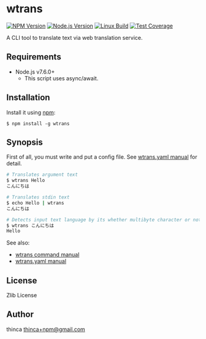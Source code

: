 wtrans
======

[![NPM Version][npm-image]][npm-url]
[![Node.js Version][node-version-image]][node-version-url]
[![Linux Build][travis-image]][travis-url]
[![Test Coverage][codecov-image]][codecov-url]

A CLI tool to translate text via web translation service.

Requirements
------------

- Node.js v7.6.0+
  - This script uses async/await.

Installation
------------

Install it using [npm](https://www.npmjs.com/):

```
$ npm install -g wtrans
```

Synopsis
--------

First of all, you must write and put a config file.  See [wtrans.yaml manual](manual/wtrans.yaml.5.md) for detail.

```sh
# Translates argument text
$ wtrans Hello
こんにちは

# Translates stdin text
$ echo Hello | wtrans
こんにちは

# Detects input text language by its whether multibyte character or not
$ wtrans こんにちは
Hello
```

See also:

- [wtrans command manual](manual/wtrans.1.md)
- [wtrans.yaml manual](manual/wtrans.yaml.5.md)


License
-------

Zlib License

Author
------

thinca <thinca+npm@gmail.com>


[npm-image]: https://img.shields.io/npm/v/wtrans.svg
[npm-url]: https://npmjs.org/package/wtrans
[node-version-image]: https://img.shields.io/node/v/wtrans.svg
[node-version-url]: https://nodejs.org/en/download/
[travis-image]: https://img.shields.io/travis/thinca/wtrans/master.svg?label=linux
[travis-url]: https://travis-ci.org/thinca/wtrans
[codecov-image]: https://codecov.io/gh/thinca/wtrans/branch/master/graph/badge.svg
[codecov-url]: https://codecov.io/gh/thinca/wtrans
